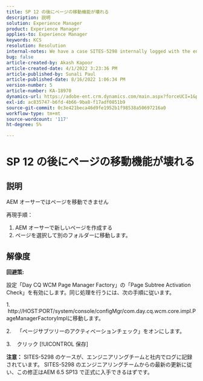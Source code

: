 ```yaml
---
title: SP 12 の後にページの移動機能が壊れる
description: 説明
solution: Experience Manager
product: Experience Manager
applies-to: Experience Manager
keywords: KCS
resolution: Resolution
internal-notes: We have a case SITES-5298 internally logged with the engineering team. As per the latest update from the engineering team on SITES-5298, The fix should be officially available in AEM 6.5 SP13
bug: false
article-created-by: Akash Kapoor
article-created-date: 4/1/2022 3:23:36 PM
article-published-by: Sunali Paul
article-published-date: 8/16/2022 1:06:34 PM
version-number: 5
article-number: KA-18970
dynamics-url: https://adobe-ent.crm.dynamics.com/main.aspx?forceUCI=1&pagetype=entityrecord&etn=knowledgearticle&id=f80317b1-cfb1-ec11-9840-0022480bdaa1
exl-id: ac835747-b6fd-4b66-9ba8-f17adf0851b9
source-git-commit: 0c3e421beca46d9fe1952b1f98538a50697216a0
workflow-type: tm+mt
source-wordcount: '117'
ht-degree: 5%

---
```


# SP 12 の後にページの移動機能が壊れる

## 説明


AEM オーサーではページを移動できません

再現手順：
1. AEM オーサーで新しいページを作成する
2. ページを選択して別のフォルダーに移動します。


## 解像度


<b>回避策: </b>

設定「Day CQ WCM Page Manager Factory」の「Page Subtree Activation Check」を有効にします。同じ処理を行うには、次の手順に従います。

1.    http://HOST:PORT/system/console/configMgr/com.day.cq.wcm.core.impl.PageManagerFactoryImplに移動します。

2.    「ページサブツリーのアクティベーションチェック」をオンにします。

3.    クリック [!UICONTROL 保存]

<b>注意：</b> SITES-5298 のケースが、エンジニアリングチームと社内でログに記録されています。
SITES-5298 のエンジニアリングチームからの最新の更新に従い、この修正はAEM 6.5 SP13 で正式に入手できるはずです。
